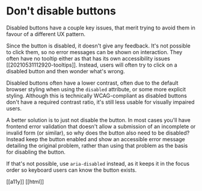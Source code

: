 # Don't disable buttons

Disabled buttons have a couple key issues, that merit trying to avoid them in favour of a different UX pattern.

Since the button is disabled, it doesn't give any feedback. It's not possible to click them, so no error messages can be shown on interaction. They often have no tooltip either as that has its own accessibility issues [[20210531112920-tooltips]]. Instead, users will often try to click on a disabled button and then wonder what's wrong.

Disabled buttons often have a lower contrast, often due to the default browser styling when using the `disabled` attribute, or some more explicit styling. Although this is technically WCAG-compliant as disabled buttons don't have a required contrast ratio, it's still less usable for visually impaired users.

A better solution is to just not disable the button. In most cases you'll have frontend error validation that doesn't allow a submission of an incomplete or invalid form (or similar), so why does the button also need to be disabled? Instead keep the button enabled and show an accessible error message detailing the original problem, rather than using that problem as the basis for disabling the button.

If that's not possible, use `aria-disabled` instead, as it keeps it in the focus order so keyboard users can know the button exists.

[[a11y]]
[[html]]